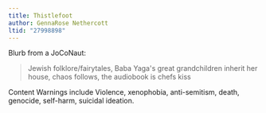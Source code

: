 ```yaml
---
title: Thistlefoot
author: GennaRose Nethercott
ltid: "27998898"
---
```


Blurb from a JoCoNaut:

> Jewish folklore/fairytales, Baba Yaga's great grandchildren inherit her house,
> chaos follows, the audiobook is chefs kiss

Content Warnings include Violence, xenophobia, anti-semitism, death, genocide,
self-harm, suicidal ideation.
